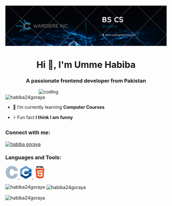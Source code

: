 ![logo](https://github.com/Habiba24Goraya/Habiba24Goraya/blob/main/Black%20Blue%20White%20Modern%20Software%20Engineer%20Linkedin%20Banner.png)
<h1 align="center">Hi 👋, I'm Umme Habiba</h1>
<h3 align="center">A passionate frontend developer from Pakistan</h3>
<img align="right" alt="coding" width="400" scr="https://user-images.githubusercontent.com/55389276/140866485-8fb1c876-9a8f-4d6a-98dc-08c4981eaf70.gif">

<p align="left"> <img src="https://komarev.com/ghpvc/?username=habiba24goraya&label=Profile%20views&color=0e75b6&style=flat" alt="habiba24goraya" /> </p>

- 🌱 I’m currently learning **Computer Courses**

- ⚡ Fun fact **I think I am funny**

<h3 align="left">Connect with me:</h3>
<p align="left">
<a href="https://linkedin.com/in/habiba goraya" target="blank"><img align="center" src="https://raw.githubusercontent.com/rahuldkjain/github-profile-readme-generator/master/src/images/icons/Social/linked-in-alt.svg" alt="habiba goraya" height="30" width="40" /></a>
</p>

<h3 align="left">Languages and Tools:</h3>
<p align="left"> <a href="https://www.cprogramming.com/" target="_blank" rel="noreferrer"> <img src="https://raw.githubusercontent.com/devicons/devicon/master/icons/c/c-original.svg" alt="c" width="40" height="40"/> </a> <a href="https://www.w3schools.com/cpp/" target="_blank" rel="noreferrer"> <img src="https://raw.githubusercontent.com/devicons/devicon/master/icons/cplusplus/cplusplus-original.svg" alt="cplusplus" width="40" height="40"/> </a> <a href="https://www.w3.org/html/" target="_blank" rel="noreferrer"> <img src="https://raw.githubusercontent.com/devicons/devicon/master/icons/html5/html5-original-wordmark.svg" alt="html5" width="40" height="40"/> </a> </p>

<p><img align="left" src="https://github-readme-stats.vercel.app/api/top-langs?username=habiba24goraya&show_icons=true&locale=en&layout=compact" alt="habiba24goraya" /></p>

<p>&nbsp;<img align="center" src="https://github-readme-stats.vercel.app/api?username=habiba24goraya&show_icons=true&locale=en" alt="habiba24goraya" /></p>

<p><img align="center" src="https://github-readme-streak-stats.herokuapp.com/?user=habiba24goraya&" alt="habiba24goraya" /></p>


<!--
**Habiba24Goraya/Habiba24Goraya** is a ✨ _special_ ✨ repository because its `README.md` (this file) appears on your GitHub profile.

Here are some ideas to get you started:

- 🔭 I’m currently working on ...
- 🌱 I’m currently learning ...
- 👯 I’m looking to collaborate on ...
- 🤔 I’m looking for help with ...
- 💬 Ask me about ...
- 📫 How to reach me: ...
- 😄 Pronouns: ...
- ⚡ Fun fact: ...
-->
